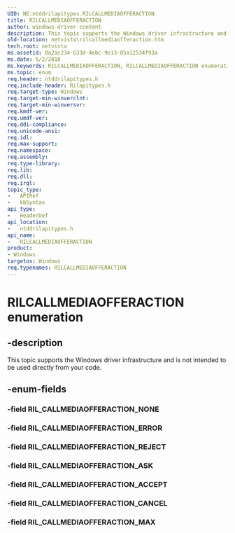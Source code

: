 ```yaml
---
UID: NE:ntddrilapitypes.RILCALLMEDIAOFFERACTION
title: RILCALLMEDIAOFFERACTION
author: windows-driver-content
description: This topic supports the Windows driver infrastructure and is not intended to be used directly from your code.
old-location: netvista\rilcallmediaofferaction.htm
tech.root: netvista
ms.assetid: 0a2ac234-633d-4ebc-9e13-05a12534f93a
ms.date: 5/2/2018
ms.keywords: RILCALLMEDIAOFFERACTION, RILCALLMEDIAOFFERACTION enumeration [Network Drivers Starting with Windows Vista], RIL_CALLMEDIAOFFERACTION_ACCEPT, RIL_CALLMEDIAOFFERACTION_ASK, RIL_CALLMEDIAOFFERACTION_CANCEL, RIL_CALLMEDIAOFFERACTION_ERROR, RIL_CALLMEDIAOFFERACTION_MAX, RIL_CALLMEDIAOFFERACTION_REJECT, netvista.rilcallmediaofferaction, ntddrilapitypes/RILCALLMEDIAOFFERACTION, ntddrilapitypes/RIL_CALLMEDIAOFFERACTION_ACCEPT, ntddrilapitypes/RIL_CALLMEDIAOFFERACTION_ASK, ntddrilapitypes/RIL_CALLMEDIAOFFERACTION_CANCEL, ntddrilapitypes/RIL_CALLMEDIAOFFERACTION_ERROR, ntddrilapitypes/RIL_CALLMEDIAOFFERACTION_MAX, ntddrilapitypes/RIL_CALLMEDIAOFFERACTION_REJECT
ms.topic: enum
req.header: ntddrilapitypes.h
req.include-header: Rilapitypes.h
req.target-type: Windows
req.target-min-winverclnt: 
req.target-min-winversvr: 
req.kmdf-ver: 
req.umdf-ver: 
req.ddi-compliance: 
req.unicode-ansi: 
req.idl: 
req.max-support: 
req.namespace: 
req.assembly: 
req.type-library: 
req.lib: 
req.dll: 
req.irql: 
topic_type:
-	APIRef
-	kbSyntax
api_type:
-	HeaderDef
api_location:
-	ntddrilapitypes.h
api_name:
-	RILCALLMEDIAOFFERACTION
product:
- Windows
targetos: Windows
req.typenames: RILCALLMEDIAOFFERACTION
---
```


# RILCALLMEDIAOFFERACTION enumeration


## -description


This topic supports the Windows driver infrastructure and is not intended to be used directly from your code.


## -enum-fields




### -field RIL_CALLMEDIAOFFERACTION_NONE


### -field RIL_CALLMEDIAOFFERACTION_ERROR


### -field RIL_CALLMEDIAOFFERACTION_REJECT


### -field RIL_CALLMEDIAOFFERACTION_ASK


### -field RIL_CALLMEDIAOFFERACTION_ACCEPT


### -field RIL_CALLMEDIAOFFERACTION_CANCEL


### -field RIL_CALLMEDIAOFFERACTION_MAX

